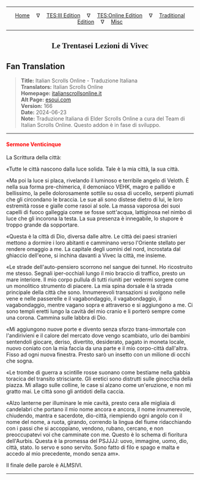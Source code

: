 
---

<!-- Jekyll Page Links -->

<center>
<a href="../../../../../index.html">Home</a>
&emsp;&nabla;&emsp;
<a href="../../../../index-tes3.html">TES:III Edition</a>
&emsp;&nabla;&emsp;
<a href="../../../../index-teso.html">TES:Online Edition</a>
&emsp;&nabla;&emsp;
<a href="../../../../index-traditional.html">Traditional Edition</a>
&emsp;&nabla;&emsp;
<a href="../../../../index-misc.html">Misc</a>
</center>

<!-- Markdown Body Below: -->

---

<center>
<h2><span style="font-family:Georgia">Le Trentasei Lezioni di Vivec</span></h2>
</center>

## Fan Translation

> __Title:__ Italian Scrolls Online - Traduzione Italiana\
> __Translators:__ Italian Scrolls Online\
> __Homepage:__ [italianscrollsonline.it][1]\
> __Alt Page:__ [esoui.com][2]\
> __Version:__ 166\
> __Date:__ 2024-06-23\
> __Note:__ Traduzione Italiana di Elder Scrolls Online a cura del Team di Italian Scrolls Online. Questo addon è in fase di sviluppo.

[1]: http://italianscrollsonline.it/
[2]: https://www.esoui.com/downloads/info2854-ItalianScrollsOnline-TraduzioneItaliana.html

---

#### <span style="color:red">Sermone Venticinque</span>

La Scrittura della città:

«Tutte le città nascono dalla luce solida. Tale è la mia città, la sua città.

«Ma poi la luce si placa, rivelando il luminoso e terribile angelo di Veloth. È nella sua forma pre-chimerica, il demoniaco VEHK, magro e pallido e bellissimo, la pelle dolorosamente sottile su ossa di uccello, serpenti piumati che gli circondano le braccia. Le sue ali sono distese dietro di lui, le loro estremità rosse e gialle come rasoi al sole. La massa vaporosa dei suoi capelli di fuoco galleggia come se fosse sott'acqua, lattiginosa nel nimbo di luce che gli incorona la testa. La sua presenza è innegabile, lo stupore è troppo grande da sopportare.

«Questa è la città di Dio, diversa dalle altre. Le città dei paesi stranieri mettono a dormire i loro abitanti e camminano verso l'Oriente stellato per rendere omaggio a me. La capitale degli uomini del nord, incrostata dal ghiaccio dell'eone, si inchina davanti a Vivec la città, me insieme.

«Le strade dell'auto-pensiero scorrono nel sangue dei tunnel. Ho ricostruito me stesso. Segnali iper-occhiali lungo il mio braccio di traffico, presto un mare interiore. Il mio corpo pullula di tutti riuniti per vedermi sorgere come un monolitico strumento di piacere. La mia spina dorsale è la strada principale della città che sono. Innumerevoli transazioni si svolgono nelle vene e nelle passerelle e il vagabondaggio, il vagabondaggio, il vagabondaggio, mentre vagano sopra e attraverso e si aggiungono a me. Ci sono templi eretti lungo la cavità del mio cranio e li porterò sempre come una corona. Cammina sulle labbra di Dio.

«Mi aggiungono nuove porte e divento senza sforzo trans-immortale con l'andirivieni e il calore del mercato dove vengo scambiato, urlo dei bambini sentendoli giocare, deriso, divertito, desiderato, pagato in moneta locale, nuovo coniato con la mia faccia da una parte e il mio corpo-città dall'altra. Fisso ad ogni nuova finestra. Presto sarò un insetto con un milione di occhi che sogna.

«Le trombe di guerra a scintille rosse suonano come bestiame nella gabbia toracica del transito strisciante. Gli eretici sono distrutti sulle ginocchia della piazza. Mi allago sulle colline, le case si alzano come un'eruzione, e non mi gratto mai. Le città sono gli antidoti della caccia.

«Alzo lanterne per illuminare le mie cavità, presto cera alle migliaia di candelabri che portano il mio nome ancora e ancora, il nome innumerevole, chiudendo, mantra e sacerdote, dio-città, riempiendo ogni angolo con il nome del nome, a ruota, girando, correndo la lingua del fiume ridacchiando con i passi che si accoppiano, vendono, rubano, cercano, e non preoccupatevi voi che camminate con me. Questo è lo schema di fioritura dell'Aurbis. Questa è la promessa del PSJJJJ: uovo, immagine, uomo, dio, città, stato. Io servo e sono servito. Sono fatto di filo e spago e malta e accedo al mio precedente, mondo senza am».

Il finale delle parole è ALMSIVI.


---
